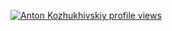 [![Anton Kozhukhivskiy profile views](https://u8views.com/api/v1/github/profiles/12864128/views/day-week-month-total-count.svg)](https://u8views.com/github/kozhukhovsky)
